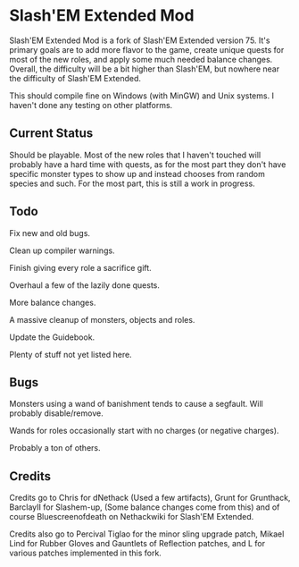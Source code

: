 Slash'EM Extended Mod
=====================

Slash'EM Extended Mod is a fork of Slash'EM Extended version 75.  It's primary goals are to add more flavor to the game, create unique quests for most of the new roles, and apply some much needed balance changes.  Overall, the difficulty will be a bit higher than Slash'EM, but nowhere near the difficulty of Slash'EM Extended.

This should compile fine on Windows (with MinGW) and Unix systems.  I haven't done any testing on other platforms.

Current Status
--------------

Should be playable.  Most of the new roles that I haven't touched will probably have a hard time with quests, as for the most part they don't have specific monster types to show up and instead chooses from random species and such.  For the most part, this is still a work in progress.

Todo
----

Fix new and old bugs.

Clean up compiler warnings.

Finish giving every role a sacrifice gift.

Overhaul a few of the lazily done quests.

More balance changes.

A massive cleanup of monsters, objects and roles.

Update the Guidebook.

Plenty of stuff not yet listed here.

Bugs
----
Monsters using a wand of banishment tends to cause a segfault.  Will probably disable/remove.

Wands for roles occasionally start with no charges (or negative charges).

Probably a ton of others.

Credits
-------
Credits go to Chris for dNethack (Used a few artifacts), Grunt for Grunthack, BarclayII for Slashem-up, (Some balance changes come from this) and of course Bluescreenofdeath on Nethackwiki for Slash'EM Extended.  

Credits also go to Percival Tiglao for the minor sling upgrade patch, Mikael Lind for Rubber Gloves and Gauntlets of Reflection patches, and L for various patches implemented in this fork.
